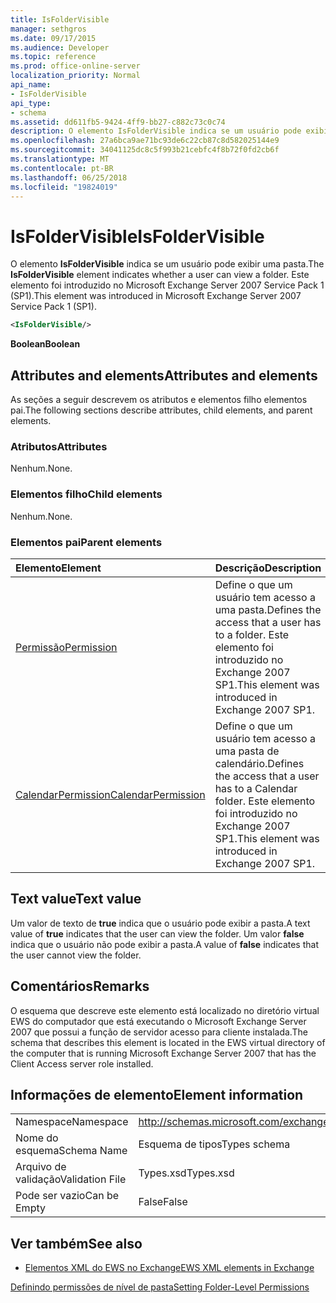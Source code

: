 ```yaml
---
title: IsFolderVisible
manager: sethgros
ms.date: 09/17/2015
ms.audience: Developer
ms.topic: reference
ms.prod: office-online-server
localization_priority: Normal
api_name:
- IsFolderVisible
api_type:
- schema
ms.assetid: dd611fb5-9424-4ff9-bb27-c882c73c0c74
description: O elemento IsFolderVisible indica se um usuário pode exibir uma pasta. Este elemento foi introduzido no Microsoft Exchange Server 2007 Service Pack 1 (SP1).
ms.openlocfilehash: 27a6bca9ae71bc93de6c22cb87c8d582025144e9
ms.sourcegitcommit: 34041125dc8c5f993b21cebfc4f8b72f0fd2cb6f
ms.translationtype: MT
ms.contentlocale: pt-BR
ms.lasthandoff: 06/25/2018
ms.locfileid: "19824019"
---
```

# <a name="isfoldervisible"></a><span data-ttu-id="368bb-104">IsFolderVisible</span><span class="sxs-lookup"><span data-stu-id="368bb-104">IsFolderVisible</span></span>

<span data-ttu-id="368bb-105">O elemento **IsFolderVisible** indica se um usuário pode exibir uma pasta.</span><span class="sxs-lookup"><span data-stu-id="368bb-105">The **IsFolderVisible** element indicates whether a user can view a folder.</span></span> <span data-ttu-id="368bb-106">Este elemento foi introduzido no Microsoft Exchange Server 2007 Service Pack 1 (SP1).</span><span class="sxs-lookup"><span data-stu-id="368bb-106">This element was introduced in Microsoft Exchange Server 2007 Service Pack 1 (SP1).</span></span> 
  
```xml
<IsFolderVisible/>
```

 <span data-ttu-id="368bb-107">**Boolean**</span><span class="sxs-lookup"><span data-stu-id="368bb-107">**Boolean**</span></span>
## <a name="attributes-and-elements"></a><span data-ttu-id="368bb-108">Attributes and elements</span><span class="sxs-lookup"><span data-stu-id="368bb-108">Attributes and elements</span></span>

<span data-ttu-id="368bb-109">As seções a seguir descrevem os atributos e elementos filho elementos pai.</span><span class="sxs-lookup"><span data-stu-id="368bb-109">The following sections describe attributes, child elements, and parent elements.</span></span>
  
### <a name="attributes"></a><span data-ttu-id="368bb-110">Atributos</span><span class="sxs-lookup"><span data-stu-id="368bb-110">Attributes</span></span>

<span data-ttu-id="368bb-111">Nenhum.</span><span class="sxs-lookup"><span data-stu-id="368bb-111">None.</span></span>
  
### <a name="child-elements"></a><span data-ttu-id="368bb-112">Elementos filho</span><span class="sxs-lookup"><span data-stu-id="368bb-112">Child elements</span></span>

<span data-ttu-id="368bb-113">Nenhum.</span><span class="sxs-lookup"><span data-stu-id="368bb-113">None.</span></span>
  
### <a name="parent-elements"></a><span data-ttu-id="368bb-114">Elementos pai</span><span class="sxs-lookup"><span data-stu-id="368bb-114">Parent elements</span></span>

|<span data-ttu-id="368bb-115">**Elemento**</span><span class="sxs-lookup"><span data-stu-id="368bb-115">**Element**</span></span>|<span data-ttu-id="368bb-116">**Descrição**</span><span class="sxs-lookup"><span data-stu-id="368bb-116">**Description**</span></span>|
|:-----|:-----|
|[<span data-ttu-id="368bb-117">Permissão</span><span class="sxs-lookup"><span data-stu-id="368bb-117">Permission</span></span>](permission.md) <br/> |<span data-ttu-id="368bb-118">Define o que um usuário tem acesso a uma pasta.</span><span class="sxs-lookup"><span data-stu-id="368bb-118">Defines the access that a user has to a folder.</span></span> <span data-ttu-id="368bb-119">Este elemento foi introduzido no Exchange 2007 SP1.</span><span class="sxs-lookup"><span data-stu-id="368bb-119">This element was introduced in Exchange 2007 SP1.</span></span>  <br/> |
|[<span data-ttu-id="368bb-120">CalendarPermission</span><span class="sxs-lookup"><span data-stu-id="368bb-120">CalendarPermission</span></span>](calendarpermission.md) <br/> |<span data-ttu-id="368bb-121">Define o que um usuário tem acesso a uma pasta de calendário.</span><span class="sxs-lookup"><span data-stu-id="368bb-121">Defines the access that a user has to a Calendar folder.</span></span> <span data-ttu-id="368bb-122">Este elemento foi introduzido no Exchange 2007 SP1.</span><span class="sxs-lookup"><span data-stu-id="368bb-122">This element was introduced in Exchange 2007 SP1.</span></span>  <br/> |
   
## <a name="text-value"></a><span data-ttu-id="368bb-123">Text value</span><span class="sxs-lookup"><span data-stu-id="368bb-123">Text value</span></span>

<span data-ttu-id="368bb-124">Um valor de texto de **true** indica que o usuário pode exibir a pasta.</span><span class="sxs-lookup"><span data-stu-id="368bb-124">A text value of **true** indicates that the user can view the folder.</span></span> <span data-ttu-id="368bb-125">Um valor **false** indica que o usuário não pode exibir a pasta.</span><span class="sxs-lookup"><span data-stu-id="368bb-125">A value of **false** indicates that the user cannot view the folder.</span></span> 
  
## <a name="remarks"></a><span data-ttu-id="368bb-126">Comentários</span><span class="sxs-lookup"><span data-stu-id="368bb-126">Remarks</span></span>

<span data-ttu-id="368bb-127">O esquema que descreve este elemento está localizado no diretório virtual EWS do computador que está executando o Microsoft Exchange Server 2007 que possui a função de servidor acesso para cliente instalada.</span><span class="sxs-lookup"><span data-stu-id="368bb-127">The schema that describes this element is located in the EWS virtual directory of the computer that is running Microsoft Exchange Server 2007 that has the Client Access server role installed.</span></span>
  
## <a name="element-information"></a><span data-ttu-id="368bb-128">Informações de elemento</span><span class="sxs-lookup"><span data-stu-id="368bb-128">Element information</span></span>

|||
|:-----|:-----|
|<span data-ttu-id="368bb-129">Namespace</span><span class="sxs-lookup"><span data-stu-id="368bb-129">Namespace</span></span>  <br/> |http://schemas.microsoft.com/exchange/services/2006/types  <br/> |
|<span data-ttu-id="368bb-130">Nome do esquema</span><span class="sxs-lookup"><span data-stu-id="368bb-130">Schema Name</span></span>  <br/> |<span data-ttu-id="368bb-131">Esquema de tipos</span><span class="sxs-lookup"><span data-stu-id="368bb-131">Types schema</span></span>  <br/> |
|<span data-ttu-id="368bb-132">Arquivo de validação</span><span class="sxs-lookup"><span data-stu-id="368bb-132">Validation File</span></span>  <br/> |<span data-ttu-id="368bb-133">Types.xsd</span><span class="sxs-lookup"><span data-stu-id="368bb-133">Types.xsd</span></span>  <br/> |
|<span data-ttu-id="368bb-134">Pode ser vazio</span><span class="sxs-lookup"><span data-stu-id="368bb-134">Can be Empty</span></span>  <br/> |<span data-ttu-id="368bb-135">False</span><span class="sxs-lookup"><span data-stu-id="368bb-135">False</span></span>  <br/> |
   
## <a name="see-also"></a><span data-ttu-id="368bb-136">Ver também</span><span class="sxs-lookup"><span data-stu-id="368bb-136">See also</span></span>



- [<span data-ttu-id="368bb-137">Elementos XML do EWS no Exchange</span><span class="sxs-lookup"><span data-stu-id="368bb-137">EWS XML elements in Exchange</span></span>](ews-xml-elements-in-exchange.md)


[<span data-ttu-id="368bb-138">Definindo permissões de nível de pasta</span><span class="sxs-lookup"><span data-stu-id="368bb-138">Setting Folder-Level Permissions</span></span>](http://msdn.microsoft.com/library/c7530e86-5112-401c-b10a-9c054ae59f07%28Office.15%29.aspx)

